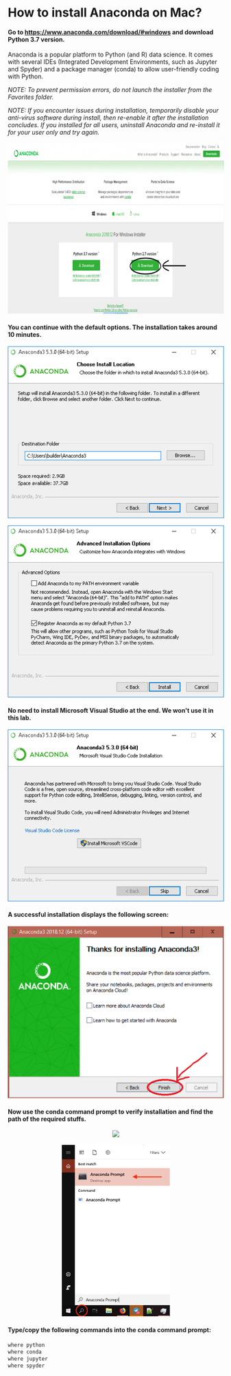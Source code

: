 # How to install Anaconda on Mac?

#### Go to https://www.anaconda.com/download/#windows and download Python 3.7 version.

Anaconda is a popular platform to Python (and R) data science. It comes with several IDEs (Integrated Development Environments, such as Jupyter and Spyder) and a package manager (conda) to allow user-friendly coding with Python.

*NOTE: To prevent permission errors, do not launch the installer from the Favorites folder.*

*NOTE: If you encounter issues during installation, temporarily disable your anti-virus software during install, then re-enable it after the installation concludes. If you installed for all users, uninstall Anaconda and re-install it for your user only and try again.*
<p align="center">
  <img src="./images/Anaconda_Windows.png" height="400px"/>
</p>

#### You can continue with the default options. The installation takes around 10 minutes.
<p align="center">
  <img src="./images/Anaconda_install-win-destination.png" height="400px"/>
</p>

<p align="center">
  <img src="./images/Anaconda_install-win-path.png" height="400px"/>
</p>


#### No need to install Microsoft Visual Studio at the end. We won't use it in this lab.
<p align="center">
  <img src="./images/No_VS_Windows.png" height="400px"/>
</p>

#### A successful installation displays the following screen:
<p align="center">
  <img src="./images/Anaconda_install_success_Windows.png" height="400px"/>
</p>

#### Now use the conda command prompt to verify installation and find the path of the required stuffs.
<p align="center">
  <img src="./images/Start_menu_Windows.png" height="400px"/>
</p>
<p align="center">
  <img src="./images/conda_cmd_Windows.png" height="400px"/>
</p>

#### Type/copy the following commands into the conda command prompt:

```
where python
where conda
where jupyter
where spyder
```
